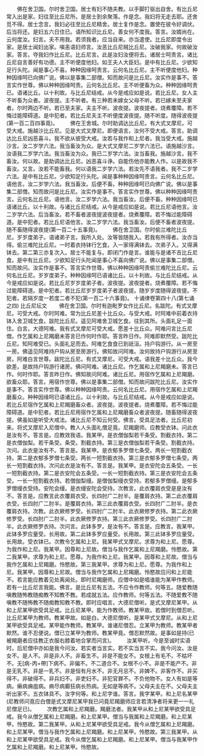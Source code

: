 <!-- { "loadSidebar": true } -->
　　佛在舍卫国。尔时舍卫国。居士有妇不随夫教。以手脚打驱出自舍。有比丘尼常入出是家。妇往至比丘尼所。是居士到余聚落。作是念。我妇将无走去耶。还舍觅不得。居士念言。我妇必往至比丘尼精舍。居士复作是念。置使在彼令好调伏。后当将还。是妇五六日住已。语所知识比丘尼。善女何不度我。答言。汝婿尚在。云何度汝。妇言。夫不用我。若须我者。应当自来。亦当遣使。比丘尼即度令出家。是居士闻妇出家。嗔恚语妇师言。汝恶比丘尼贼比丘尼。汝破我家。何故破汝家。答言。夺我妇作比丘尼。比丘尼言。此是汝妇汝便将去。诸居士呵责言。诸比丘尼自言善好有功德。主不听便度他妇。如王夫人大臣妇。是中有比丘尼。少欲知足行头陀。闻是事心不喜。种种因缘呵责言。云何名比丘尼。主不听便度他妇。种种因缘呵已向佛广说。佛以是事集二部僧。知而故问是比丘尼。汝实作是事不。答言实作世尊。佛以种种因缘呵责。云何名比丘尼。主不听便畜为众。种种因缘呵责已。语诸比丘。以十利故。与比丘尼结戒。从今是戒应如是说。若比丘尼。女人主不听畜为众者。波夜提。主不听者。有三种若未嫁女父母不听。若已嫁未至夫家者。尔时两边不听。若已至夫家。夫主不听。波夜提。波夜提者。烧煮覆障。若不悔过能障碍道。是中犯者。若比丘尼夫主不听便度波夜提。随不听度。随得波夜提(第一百二百四事竟)。
　　佛在王舍城。尔时助调达比丘尼。有大式叉摩尼。可受大戒。施越沙比丘尼。见是大式叉摩尼。即便语言。汝何不受大戒。答言。助调达比丘尼凶恶喜斗。我不欲从彼受大戒。汝若与我作和上尼者。我当受大戒。施越沙言。汝二岁学六法。我当畜汝为众。是大式叉摩尼二岁学六法已。语施越沙言。汝语我二岁学六法。我当畜汝为众。我已二岁学六法。汝当畜我。施越沙言。我不畜汝。何以故。是助调达比丘尼。凶恶喜斗诤。自能伤他亦能教人作。以是故我不畜汝。又言。汝若不能畜我。何以语我二岁学六法。若汝先不语我者。我不二岁学六法。是中有比丘尼。少欲知足行头陀。闻是事种种因缘呵责言。云何名比丘尼。语他言。汝二岁学六法。我当畜汝。后便不畜。种种因缘呵已向佛广说。佛以是事集二部僧。知而故问是比丘尼。汝实作是事不。答言实作世尊。佛以种种因缘呵责言。云何名比丘尼。语他言。汝二岁学六法。我当畜汝。后便不畜。种种因缘呵已语诸比丘。以十利故。与诸比丘尼结戒。从今是戒应如是说。若比丘尼语他言。汝二岁学六法。后当畜汝。若不畜者波夜提波夜提者。烧煮覆障。若不悔过能障碍道。是中犯者。若比丘尼语他言。汝二岁学六法。我当畜汝。后便不畜者波夜提。随不畜随得波夜提(第一百二十五事竟)。
　　佛在舍卫国。尔时偷兰难陀比丘尼。岁岁度弟子。语诸弟子言。我所入处。汝等皆随我入。若我有所得者。汝亦当得。偷兰难陀比丘尼。一时着衣持钵行乞食。入一家得满钵去。次弟子入。又得满钵去。第二第三亦复次入。居士不能复与。即闭门作是言。谁能与是诸不吉比丘尼食。是中有比丘尼。少欲知足行头陀闻是事心不喜向佛广说。佛以是事集二部僧。知而故问。汝实作是事不。答言实作世尊。佛以种种因缘呵责偷兰难陀比丘尼。云何名比丘尼。岁岁度弟子。种种因缘呵已语诸比丘。以十利故。与比丘尼结戒。从今是戒应如是说。若比丘尼岁岁度弟子者。波夜提。波夜提者。烧煮覆障。若不悔过能障碍道。是中犯者。若比丘尼岁岁度弟子者波夜提。随岁岁度随得波夜提。不犯者。若隔岁度一若度二者不犯(第一百二十六事竟)。
十诵律卷第四十八(第七诵之四)
比丘尼坛文
　　佛在舍卫国。尔时有迦毗罗女作比丘尼。名跋陀。有式叉摩尼。可受大戒。尔时阿难。常为比丘尼差十比丘众。与受大戒。时阿难中前着衣持钵入舍卫城乞食。跋陀比丘尼。遥见阿难舍卫城乞食。往到其所。头面礼足一面住。白言。大德阿难。我有式叉摩尼可受大戒。愿差十比丘众。阿难问言比丘尼僧。作乞属和上尼羯磨未答言已作何时作耶。答言昨日作。阿难即默然受。跋陀比丘尼。知阿难受已。头面礼足而去。阿难乞食食已到祇洹。持户钩游行。从一房至一房。佛遥见阿难持户钩从房至房游行。佛知故问阿难。汝何故持户钩游行从房至房。阿难白言世尊。跋陀比丘尼。有式叉摩尼。可受大戒。语我差十比丘众。我今欲差。是故持户钩游行诸房。佛问阿难。诸比丘尼。作乞属和上尼羯磨未。答言已作。何时作耶。答言昨日作。佛知故问阿难。诸比丘尼。用宿作乞属和上尼羯磨。欲畜众耶。答言。用宿作世尊。佛以是事集二部僧。知而故问跋陀比丘尼。汝实作是事不。答言实作世尊。佛以种种因缘呵责。云何名比丘尼。用宿作乞属和上尼羯磨畜众。种种因缘呵已语诸比丘。以十利故。与比丘尼结戒。从今是戒应如是说。若比丘尼宿作乞属和上尼羯磨畜众者。波夜提。波夜提者。烧煮覆障。若不悔过能障碍道。是中犯者。若比丘尼用宿作乞属和上尼羯磨畜众者波夜提。随畜随得波夜提。佛虽如是听受大戒法。诸比丘尼不知云何受。佛言。受具足法者。比丘尼初来。将式叉摩尼入尼僧中。教人人头面礼僧足竟。尼羯磨师。应教受衣钵。问此衣是汝有不。答言是。应教效我语。我某甲。是衣僧伽梨若干条受。割截衣持。第二是衣僧伽梨。若干条受。条受。割截衣持。第三是衣僧伽梨若干条受。割截衣持。次问。此衣是汝有不。答言是。我某甲。是衣郁多罗僧七条受。两长一短割截衣持。第二是衣郁多罗僧七条受。两长一短割截衣持。第三是衣郁多罗僧七条受。两长一短割截衣持。次问此衣是汝有不。答言是。我某甲。是衣安陀会五条受。一长一短割截衣持。第二是衣安陀会五条受。一长一短割截衣持。第三是衣安陀会五条受。一长一短割截衣持。若僧伽梨缦。是僧伽梨缦衣受持。若郁多罗僧缦。是郁多罗僧缦衣受持。安陀会缦。是衣缦安陀会受持。次教言。此衣覆肩衣受是是汝有不。答言是。应教言此衣覆肩衣受。长四肘广二肘半。是覆肩衣持。第二此衣覆肩衣受。长四肘广二肘半。是覆肩衣持。第三此衣覆肩衣受。长四肘广二肘半。是衣覆肩衣持。次教。此衣厥修罗受。长四肘广二肘半。此衣厥修罗衣持。第二此衣厥修罗受。长四肘广二肘半。此衣厥修罗衣持。第三此衣厥修罗受。长四肘广二肘半。此衣厥修罗衣持。次问言。此钵多罗。是汝有不。答言是。应教言。我某甲。此钵多罗应量受。长用故。第二此钵多罗应量受。长用故。第三此钵多罗应量受。长用故。受衣钵已。次教令乞属和上尼。我某甲式叉摩尼。求尊为和上尼。愿尊。为我作和上尼。我某甲。因尊和上尼故。僧当与我作乞属和上尼羯磨。怜愍故。第二我某甲。求尊为和上尼。愿尊。为我作和上尼。我某甲。因尊和上尼故。僧当与我作乞属和上尼羯磨。怜愍故。第三我某甲。求尊为和上尼。愿尊。为我作和上尼。我某甲。因尊和上尼故。僧当与我作乞属和上尼羯磨。怜愍故应问和上尼能不。若言能应教着见处离闻处。即时尼羯磨师。应僧中如是唱谁能为某甲作教师。若有一比丘尼言我能。佛言。是比丘尼有五法。不应令作教师。何等五。随爱教随嗔教随怖教随痴教不知教不教。若成就五法。应作教师。何等五法。不随爱教不随嗔教不随怖教不随痴教知教不教。即时应唱言。大德尼僧听。是式叉摩尼某甲。从和上尼某甲欲受具足戒。比丘尼某甲。能为作教师。教某甲故。若僧时到僧忍听。比丘尼某甲为教师。教某甲故。如是白。大德尼僧听。是某甲式叉摩尼。从和上尼某甲欲受具足戒。某甲能作教师。教某甲。谁诸尼僧忍。立某甲为教师。教某甲者默然。谁不忍便说。僧已立某甲为教师。教某甲竟。僧忍默然故。是事如是持(已被羯磨者应往教正衣服右膝着地合掌而问言)。
　　汝某甲听。今是至诚时实语时。后尼僧中亦如是我今问汝。若实者当言实。若不实当言不实。我今问汝。汝是女不。是人不。非是非人不。非畜生不。非是不能女不。女根上有毛不。不枯坏不。无[病-丙+帶]下病不。非偏不。不二道合不。女根不小不。非是不能产不。非是无乳不。非是一乳不。非是恒有月水不。非无月忌不。非婢不。非客作不。非买得不。非破得不。非兵妇不。非吏妇不。非犯官罪不。不负他物不。女人有如是等病。癞病痈疽病。痟尽病癫狂病长热病。无如是等病不。父母夫主在不。父母夫主听出家不。五衣钵具不。汝字何等。和上尼字谁。答言。我字某甲。和上尼名某甲(尼教师问竟应白僧是式叉摩尼某甲我已问竟尼羯磨师应言若清净者将来更一一礼尼僧足已)。
　　次教乞属和上尼羯磨。羯磨法者。我某甲从和上尼某甲欲受具足戒。我今从僧乞属和上尼羯磨。和上尼某甲。僧当与我属和上尼羯磨。和上尼某甲。怜愍故。第二我某甲。从和上尼某甲欲受具足戒。我今从僧乞属和上尼羯磨。和上尼某甲。僧当与我作乞属和上尼羯磨。和上尼某甲。怜愍故。第三我某甲。从和上尼某甲欲受具足戒。我今从僧乞属和上尼羯磨。和上尼某甲。僧当与我某甲作乞属和上尼羯磨。和上尼某甲。怜愍故。
